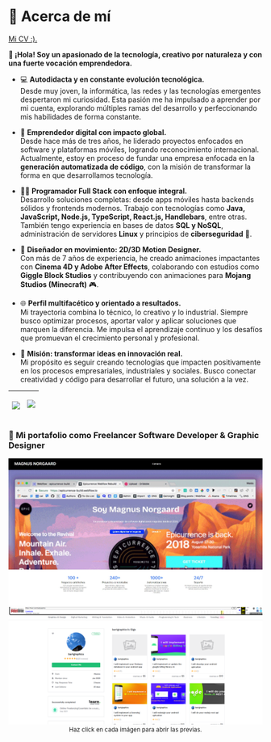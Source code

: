 # 🙌 Acerca de mí
<a href="https://mgng13.github.io/MiPortafolio/vitae.html">Mi CV :).</a>

**👋 ¡Hola! Soy un apasionado de la tecnología, creativo por naturaleza y con una fuerte vocación emprendedora.**

- 💻 **Autodidacta y en constante evolución tecnológica.**  
Desde muy joven, la informática, las redes y las tecnologías emergentes despertaron mi curiosidad. Esta pasión me ha impulsado a aprender por mi cuenta, explorando múltiples ramas del desarrollo y perfeccionando mis habilidades de forma constante.

- 🚀 **Emprendedor digital con impacto global.**  
Desde hace más de tres años, he liderado proyectos enfocados en software y plataformas móviles, logrando reconocimiento internacional. Actualmente, estoy en proceso de fundar una empresa enfocada en la **generación automatizada de código**, con la misión de transformar la forma en que desarrollamos tecnología.

- 👨‍💻 **Programador Full Stack con enfoque integral.**  
Desarrollo soluciones completas: desde apps móviles hasta backends sólidos y frontends modernos. Trabajo con tecnologías como **Java, JavaScript, Node.js, TypeScript, React.js, Handlebars**, entre otras. También tengo experiencia en bases de datos **SQL y NoSQL**, administración de servidores **Linux** y principios de **ciberseguridad** 🔐.

- 🎨 **Diseñador en movimiento: 2D/3D Motion Designer.**  
Con más de 7 años de experiencia, he creado animaciones impactantes con **Cinema 4D y Adobe After Effects**, colaborando con estudios como **Giggle Block Studios** y contribuyendo con animaciones para **Mojang Studios (Minecraft)** 🎮.

- 🌐 **Perfil multifacético y orientado a resultados.**  
Mi trayectoria combina lo técnico, lo creativo y lo industrial. Siempre busco optimizar procesos, aportar valor y aplicar soluciones que marquen la diferencia. Me impulsa el aprendizaje continuo y los desafíos que promuevan el crecimiento personal y profesional.

- 🎯 **Misión: transformar ideas en innovación real.**  
Mi propósito es seguir creando tecnologías que impacten positivamente en los procesos empresariales, industriales y sociales. Busco conectar creatividad y código para desarrollar el futuro, una solución a la vez.

| <img align="center" src="https://github-readme-stats.vercel.app/api/top-langs?username=MGNG13&show_icons=true&layout=donut-vertical" /> | <p align="center"><img src="https://skillicons.dev/icons?i=actix,ae,androidstudio,apple,arch,arduino,astro,atom,aws,babel,bash,blender,bootstrap,bun,c,cloudflare,cmake,cpp,cs,css,dart,debian,deno,django,docker,dotnet,electron,express,fastapi,figma,firebase,flask,flutter,fortran,gcp,git,go,gradle,graphql,haskell,html,idea,java,js,kali,kotlin,kubernetes,linux,lua,maven,md,mint,mongodb,mysql,nextjs,nginx,nodejs,npm,opencv,perl,php,postgres,postman,powershell,pr,ps,python,raspberrypi,react,redis,regex,ruby,rust,sqlite,sublime,supabase,swift,tensorflow,ts,ubuntu,unity,unreal,visualstudio,vscode,wasm,webpack,windows,wordpress&perline=15&theme=light" /></p> |
| ----- | ----- |

### 🌟 Mi portafolio como Freelancer Software Developer & Graphic Designer
<a href="https://mgng13.github.io/MiPortafolio/" target="_blank" rel="noopener noreferrer"><img src="https://raw.githubusercontent.com/MGNG13/MGNG13/main/portafolio.jpg" alt="miportafolio"/></a>
<a href="https://web.archive.org/web/20211226031715/https://fiverr.com/bartgraphics" target="_blank" rel="noopener noreferrer"><img src="https://raw.githubusercontent.com/MGNG13/MGNG13/main/fiverr.png" alt="miportafolio"/></a>
<small style="width: 100%; display: block; text-align: center;">Haz click en cada imágen para abrir las previas.</small>
